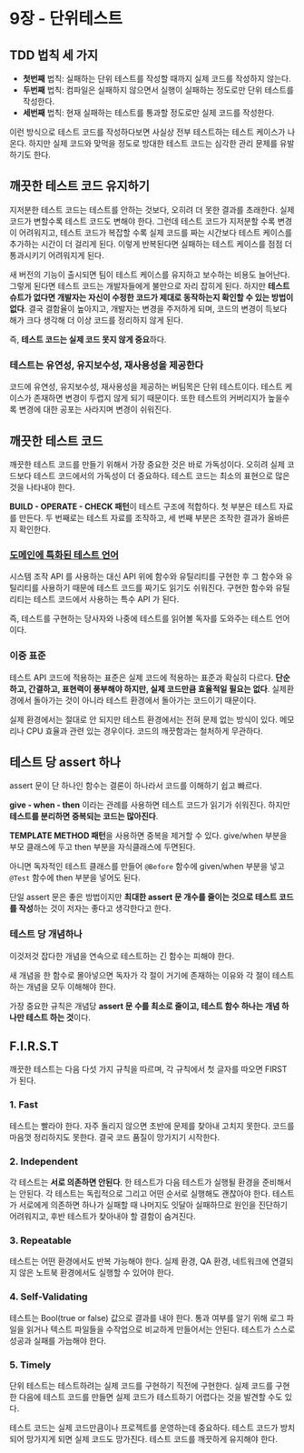 # 9장 - 단위테스트

## TDD 법칙 세 가지

- **첫번째** 법칙: 실패하는 단위 테스트를 작성할 때까지 실제 코드를 작성하지 않는다.
- **두번째** 법칙: 컴파일은 실패하지 않으면서 실행이 실패하는 정도로만 단위 테스트를 작성한다.
- **세번째** 법칙: 현재 실패하는 테스트를 통과할 정도로만 실제 코드를 작성한다.

이런 방식으로 테스트 코드를 작성하다보면 사실상 전부 테스트하는 테스트 케이스가 나온다. 하지만 실제 코드와 맞먹을 정도로 방대한 테스트 코드는 심각한 관리 문제를 유발하기도 한다.

## 깨끗한 테스트 코드 유지하기

지저분한 테스트 코드는 테스트를 안하는 것보다, 오히려 더 못한 결과를 초래한다. 실제 코드가 변할수록 테스트 코드도 변해야 한다. 그런데 테스트 코드가 지저분할 수록 변경이 어려워지고, 테스트 코드가 복잡할 수록 실제 코드를 짜는 시간보다 테스트 케이스를 추가하는 시간이 더 걸리게 된다. 이렇게 반복된다면 실패하는 테스트 케이스를 점점 더 통과시키기 어려워지게 된다.

새 버전의 기능이 출시되면 팀이 테스트 케이스를 유지하고 보수하는 비용도 늘어난다. 그렇게 된다면 테스트 코드는 개발자들에게 불만으로 자리 잡히게 된다. 하지만 **테스트 슈트가 없다면 개발자는 자신이 수정한 코드가 제대로 동작하는지 확인할 수 있는 방법이 없다**. 결국 결함율이 높아지고, 개발자는 변경을 주저하게 되며, 코드의 변경이 득보다 해가 크다 생각해 더 이상 코드를 정리하지 않게 된다.

즉, **테스트 코드는 실제 코드 못지 않게 중요**하다.

### 테스트는 유연성, 유지보수성, 재사용성을 제공한다

코드에 유연성, 유지보수성, 재사용성을 제공하는 버팀목은 단위 테스트이다. 테스트 케이스가 존재하면 변경이 두렵지 않게 되기 때문이다. 또한 테스트의 커버리지가 높을수록 변경에 대한 공포는 사라지며 변경이 쉬워진다.

## 깨끗한 테스트 코드

깨끗한 테스트 코드를 만들기 위해서 가장 중요한 것은 바로 가독성이다. 오히려 실제 코드보다 테스트 코드에서의 가독성이 더 중요하다. 테스트 코드는 최소의 표현으로 많은 것을 나타내야 한다.

**BUILD - OPERATE - CHECK 패턴**이 테스트 구조에 적합하다. 첫 부분은 테스트 자료를 만든다. 두 번째로는 테스트 자료를 조작하고, 세 번째 부분은 조작한 결과가 올바른지 확인한다.

### [도메인에 특화된 테스트 언어](https://www.jetbrains.com/ko-kr/mps/concepts/domain-specific-languages/)

시스템 조작 API 를 사용하는 대신 API 위에 함수와 유틸리티를 구현한 후 그 함수와 유틸리티를 사용하기 때문에 테스트 코드를 짜기도 읽기도 쉬워진다. 구현한 함수와 유틸리티는 테스트 코드에서 사용하는 특수 API 가 된다.

즉, 테스트를 구현하는 당사자와 나중에 테스트를 읽어볼 독자를 도와주는 테스트 언어이다.

### 이중 표준

테스트 API 코드에 적용하는 표준은 실제 코드에 적용하는 표준과 확실히 다르다. **단순하고, 간결하고, 표현력이 풍부해야 하지만, 실제 코드만큼 효율적일 필요는 없다**. 실제환경에서 돌아가는 것이 아니라 테스트 환경에서 돌아가는 코드이기 때문이다.

실제 환경에서는 절대로 안 되지만 테스트 환경에서는 전혀 문제 없는 방식이 있다. 메모리나 CPU 효율과 관련 있는 경우이다. 코드의 깨끗함과는 철처하게 무관하다.

## 테스트 당 assert 하나

assert 문이 단 하나인 함수는 결론이 하나라서 코드를 이해하기 쉽고 빠르다.

**give - when - then** 이라는 관례를 사용하면 테스트 코드가 읽기가 쉬워진다. 하지만 **테스트를 분리하면 중복되는 코드는 많아진다**.

**TEMPLATE METHOD 패턴**을 사용하면 중복을 제거할 수 있다. give/when 부분을 부모 클래스에 두고 then 부분을 자식클래스에 두면된다.

아니면 독자적인 테스트 클래스를 만들어 `@Before` 함수에 given/when 부분을 넣고 `@Test` 함수에 then 부분을 넣어도 된다.

단일 assert 문은 좋은 방법이지만 **최대한 assert 문 개수를 줄이는 것으로 테스트 코드를 작성**하는 것이 저자는 좋다고 생각한다고 한다.

### 테스트 당 개념하나

이것저것 잡다한 개념을 연속으로 테스트하는 긴 함수는 피해야 한다.

새 개념을 한 함수로 몰아넣으면 독자가 각 절이 거기에 존재하는 이유와 각 절이 테스트하는 개념을 모두 이해해야 한다.

가장 중요한 규칙은 개념당 **assert 문 수를 최소로 줄이고, 테스트 함수 하나는 개념 하나만 테스트 하는 것**이다.

## F.I.R.S.T

깨끗한 테스트는 다음 다섯 가지 규칙을 따르며, 각 규칙에서 첫 글자를 따오면 FIRST 가 된다.

### 1. Fast

테스트는 빨라야 한다. 자주 돌리지 않으면 초반에 문제를 찾아내 고치지 못한다. 코드를 마음껏 정리하지도 못한다. 결국 코드 품질이 망가지기 시작한다.

### 2. Independent

각 테스트는 **서로 의존하면 안된다**. 한 테스트가 다음 테스트가 실행될 환경을 준비해서는 안된다. 각 테스트는 독립적으로 그리고 어떤 순서로 실행해도 괜찮아야 한다. 테스트가 서로에게 의존하면 하나가 실패할 때 나머지도 잇달아 실패하므로 원인을 진단하기 어려워지고, 후반 테스트가 찾아내야 할 결함이 숨겨진다.

### 3. Repeatable

테스트는 어떤 환경에서도 반복 가능해야 한다. 실제 환경, QA 환경, 네트워크에 연결되지 않은 노트북 환경에서도 실행할 수 있어야 한다.

### 4. Self-Validating

테스트는 Bool(true or false) 값으로 결과를 내야 한다. 통과 여부를 알기 위해 로그 파일을 읽거나 텍스트 파일들을 수작업으로 비교하게 만들어서는 안된다. 테스트가 스스로 성공과 실패를 가늠해야 한다.

### 5. Timely

단위 테스트는 테스트하려는 실제 코드를 구현하기 직전에 구현한다. 실제 코드를 구현한 다음에 테스트 코드를 만들면 실제 코드가 테스트하기 어렵다는 것을 발견할 수도 있다.

테스트 코드는 실제 코드만큼이나 프로젝트를 운영하는데 중요하다. 테스트 코드가 방치되어 망가지게 되면 실제 코드도 망가진다. 테스트 코드를 깨끗하게 유지해야 한다.
